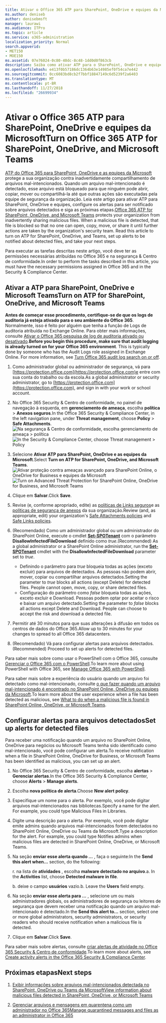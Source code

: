 ```yaml
---
title: Ativar o Office 365 ATP para SharePoint, OneDrive e equipes da Microsoft
ms.author: deniseb
author: denisebmsft
manager: laurawi
ms.audience: ITPro
ms.topic: article
ms.service: o365-administration
localization_priority: Normal
search.appverid:
- MET150
- MOE150
ms.assetid: 07e76024-0c80-40dc-8c48-1dd0d0f863cb
description: Saiba como ativar ATP para o SharePoint, OneDrive e equipes, incluindo como configurar alertas para arquivos detectados.
ms.openlocfilehash: e413f0b57186dc1364b63e14985ef0f54ca7e442
ms.sourcegitcommit: 0cc6083bd8cb2f7bbf18847149c6d5239f2a6403
ms.translationtype: MT
ms.contentlocale: pt-BR
ms.lasthandoff: 11/27/2018
ms.locfileid: "26699934"
---
```

# <a name="turn-on-office-365-atp-for-sharepoint-onedrive-and-microsoft-teams"></a><span data-ttu-id="ef4ae-103">Ativar o Office 365 ATP para SharePoint, OneDrive e equipes da Microsoft</span><span class="sxs-lookup"><span data-stu-id="ef4ae-103">Turn on Office 365 ATP for SharePoint, OneDrive, and Microsoft Teams</span></span>

<span data-ttu-id="ef4ae-p101">[ATP do Office 365 para SharePoint, OneDrive e as equipes da Microsoft](atp-for-spo-odb-and-teams.md) protege a sua organização contra inadvertidamente compartilhamento de arquivos mal-intencionados. Quando um arquivo mal-intencionado é detectado, esse arquivo está bloqueado para que ninguém pode abrir, copiar, mover ou compartilhá-la até que outras ações são executadas pela equipe de segurança da organização. Leia este artigo para ativar ATP para SharePoint, OneDrive e equipes, configure os alertas para ser notificado sobre arquivos detectados e siga as próximas etapas.</span><span class="sxs-lookup"><span data-stu-id="ef4ae-p101">[Office 365 ATP for SharePoint, OneDrive, and Microsoft Teams](atp-for-spo-odb-and-teams.md) protects your organization from inadvertently sharing malicious files. When a malicious file is detected, that file is blocked so that no one can open, copy, move, or share it until further actions are taken by the organization's security team. Read this article to turn on ATP for SharePoint, OneDrive, and Teams, set up alerts to be notified about detected files, and take your next steps.</span></span> 
  
<span data-ttu-id="ef4ae-107">Para executar as tarefas descritas neste artigo, você deve ter as permissões necessárias atribuídas no Office 365 e na segurança &amp; Centro de conformidade.</span><span class="sxs-lookup"><span data-stu-id="ef4ae-107">In order to perform the tasks described in this article, you must have the necessary permissions assigned in Office 365 and in the Security &amp; Compliance Center.</span></span>
  
## <a name="turn-on-atp-for-sharepoint-onedrive-and-microsoft-teams"></a><span data-ttu-id="ef4ae-108">Ativar a ATP para SharePoint, OneDrive e Microsoft Teams</span><span class="sxs-lookup"><span data-stu-id="ef4ae-108">Turn on ATP for SharePoint, OneDrive, and Microsoft Teams</span></span>

 <span data-ttu-id="ef4ae-p102">**Antes de começar esse procedimento, certifique-se de que os logs de auditoria já esteja ativado para o seu ambiente do Office 365**. Normalmente, isso é feito por alguém que tenha a função de Logs de auditoria atribuída no Exchange Online. Para obter mais informações, consulte [Ativar o Office 365 pesquisa de log de auditoria ativado ou desativado](turn-audit-log-search-on-or-off.md).</span><span class="sxs-lookup"><span data-stu-id="ef4ae-p102">**Before you begin this procedure, make sure that audit logging is already turned on for your Office 365 environment**. This is typically done by someone who has the Audit Logs role assigned in Exchange Online. For more information, see [Turn Office 365 audit log search on or off](turn-audit-log-search-on-or-off.md).</span></span>
  
1. <span data-ttu-id="ef4ae-112">Como administrador global ou administrador de segurança, vá para [https://protection.office.com](https://protection.office.com)e entre com sua conta do trabalho ou da escola.</span><span class="sxs-lookup"><span data-stu-id="ef4ae-112">As a global administrator or security administrator, go to [https://protection.office.com](https://protection.office.com), and sign in with your work or school account.</span></span>
    
2. <span data-ttu-id="ef4ae-113">No Office 365 Security &amp; Centro de conformidade, no painel de navegação à esquerda, em **gerenciamento de ameaça**, escolha **política** \> **Anexos seguros**.</span><span class="sxs-lookup"><span data-stu-id="ef4ae-113">In the Office 365 Security &amp; Compliance Center, in the left navigation pane, under **Threat management**, choose **Policy** \> **Safe Attachments**.</span></span> <br/><span data-ttu-id="ef4ae-114">![Na segurança &amp; Centro de conformidade, escolha gerenciamento de ameaça \> política](media/08849c91-f043-4cd1-a55e-d440c86442f2.png)</span><span class="sxs-lookup"><span data-stu-id="ef4ae-114">![In the Security &amp; Compliance Center, choose Threat management \> Policy](media/08849c91-f043-4cd1-a55e-d440c86442f2.png)</span></span>
  
3. <span data-ttu-id="ef4ae-115">Selecione **Ativar ATP para SharePoint, OneDrive e as equipes da Microsoft**.</span><span class="sxs-lookup"><span data-stu-id="ef4ae-115">Select **Turn on ATP for SharePoint, OneDrive, and Microsoft Teams**.</span></span><br/><span data-ttu-id="ef4ae-116">![Ativar proteção contra ameaças avançado para SharePoint Online, o OneDrive for Business e equipes da Microsoft](media/48cfaace-59cc-4e60-bf86-05ff6b99bdbf.png)</span><span class="sxs-lookup"><span data-stu-id="ef4ae-116">![Turn on Advanced Threat Protection for SharePoint Online, OneDrive for Business, and Microsoft Teams](media/48cfaace-59cc-4e60-bf86-05ff6b99bdbf.png)</span></span>
  
4. <span data-ttu-id="ef4ae-117">Clique em **Salvar**.</span><span class="sxs-lookup"><span data-stu-id="ef4ae-117">Click **Save**.</span></span>
    
5. <span data-ttu-id="ef4ae-118">Revise (e, conforme apropriado, edite) as [políticas de Links seguros](set-up-atp-safe-links-policies.md)e as [políticas de segurança de anexos](set-up-atp-safe-attachments-policies.md) da sua organização.</span><span class="sxs-lookup"><span data-stu-id="ef4ae-118">Review (and, as appropriate, edit) your organization's [Safe Attachments policies](set-up-atp-safe-attachments-policies.md) and [Safe Links policies](set-up-atp-safe-links-policies.md).</span></span>
    
6. <span data-ttu-id="ef4ae-119">(Recomendado) Como um administrador global ou um administrador do SharePoint Online, execute o cmdlet **[Set-SPOTenant](https://docs.microsoft.com/powershell/module/sharepoint-online/Set-SPOTenant?view=sharepoint-ps)** com o parâmetro **DisallowInfectedFileDownload** definido como *true*.</span><span class="sxs-lookup"><span data-stu-id="ef4ae-119">(Recommended) As a global administrator or a SharePoint Online administrator, run the **[Set-SPOTenant](https://docs.microsoft.com/powershell/module/sharepoint-online/Set-SPOTenant?view=sharepoint-ps)** cmdlet with the **DisallowInfectedFileDownload** parameter set to  *true*.</span></span> <br/>
      - <span data-ttu-id="ef4ae-p103">Definindo o parâmetro para *true* bloqueia todas as ações (exceto excluir) para arquivos de detectados. As pessoas não podem abrir, mover, copiar ou compartilhar arquivos detectados.</span><span class="sxs-lookup"><span data-stu-id="ef4ae-p103">Setting the parameter to *true* blocks all actions (except Delete) for detected files. People cannot open, move, copy, or share detected files.</span></span>
      - <span data-ttu-id="ef4ae-p104">Configuração do parâmetro como *false* bloqueia todas as ações, exceto excluir e Download. Pessoas podem optar por aceitar o risco e baixar um arquivo detectado.</span><span class="sxs-lookup"><span data-stu-id="ef4ae-p104">Setting the parameter to *false* blocks all actions except Delete and Download. People can choose to accept the risk and download a detected file.</span></span>  
   
7. <span data-ttu-id="ef4ae-124">Permitir até 30 minutos para que suas alterações à difusão em todos os centros de dados do Office 365.</span><span class="sxs-lookup"><span data-stu-id="ef4ae-124">Allow up to 30 minutes for your changes to spread to all Office 365 datacenters.</span></span>
    
8. <span data-ttu-id="ef4ae-125">(Recomendado) Vá para configurar alertas para arquivos detectados.</span><span class="sxs-lookup"><span data-stu-id="ef4ae-125">(Recommended) Proceed to set up alerts for detected files.</span></span>
    
<span data-ttu-id="ef4ae-126">Para saber mais sobre como usar o PowerShell com o Office 365, consulte [Gerenciar o Office 365 com o PowerShell](https://docs.microsoft.com/office365/enterprise/powershell/manage-office-365-with-office-365-powershell).</span><span class="sxs-lookup"><span data-stu-id="ef4ae-126">To learn more about using PowerShell with Office 365, see [Manage Office 365 with PowerShell](https://docs.microsoft.com/office365/enterprise/powershell/manage-office-365-with-office-365-powershell).</span></span> 

<span data-ttu-id="ef4ae-127">Para saber mais sobre a experiência do usuário quando um arquivo foi detectado como mal-intencionado, consulte [o que fazer quando um arquivo mal-intencionado é encontrado no SharePoint Online, OneDrive ou equipes da Microsoft](https://support.office.com/article/01e902ad-a903-4e0f-b093-1e1ac0c37ad2).</span><span class="sxs-lookup"><span data-stu-id="ef4ae-127">To learn more about the user experience when a file has been detected as malicious, see [What to do when a malicious file is found in SharePoint Online, OneDrive, or Microsoft Teams](https://support.office.com/article/01e902ad-a903-4e0f-b093-1e1ac0c37ad2).</span></span> 
  
## <a name="set-up-alerts-for-detected-files"></a><span data-ttu-id="ef4ae-128">Configurar alertas para arquivos detectados</span><span class="sxs-lookup"><span data-stu-id="ef4ae-128">Set up alerts for detected files</span></span>

<span data-ttu-id="ef4ae-129">Para receber uma notificação quando um arquivo no SharePoint Online, OneDrive para negócios ou Microsoft Teams tenha sido identificado como mal-intencionado, você pode configurar um alerta.</span><span class="sxs-lookup"><span data-stu-id="ef4ae-129">To receive notification when a file in SharePoint Online, OneDrive for Business, or Microsoft Teams has been identified as malicious, you can set up an alert.</span></span>
  
1. <span data-ttu-id="ef4ae-130">No Office 365 Security &amp; Centro de conformidade, escolha **alertas** \> **Gerenciar alertas**.</span><span class="sxs-lookup"><span data-stu-id="ef4ae-130">In the Office 365 Security &amp; Compliance Center, choose **Alerts** \> **Manage alerts**.</span></span>
    
2. <span data-ttu-id="ef4ae-131">Escolha **nova política de alerta**.</span><span class="sxs-lookup"><span data-stu-id="ef4ae-131">Choose **New alert policy**.</span></span>
    
3. <span data-ttu-id="ef4ae-p105">Especifique um nome para o alerta. Por exemplo, você pode digitar arquivos mal-intencionados nas bibliotecas.</span><span class="sxs-lookup"><span data-stu-id="ef4ae-p105">Specify a name for the alert. For example, you could type Malicious Files in Libraries.</span></span>
    
4. <span data-ttu-id="ef4ae-p106">Digite uma descrição para o alerta. Por exemplo, você pode digitar emite admins quando arquivos mal-intencionados forem detectados no SharePoint Online, OneDrive ou Teams da Microsoft.</span><span class="sxs-lookup"><span data-stu-id="ef4ae-p106">Type a description for the alert. For example, you could type Notifies admins when malicious files are detected in SharePoint Online, OneDrive, or Microsoft Teams.</span></span>
    
5. <span data-ttu-id="ef4ae-136">Na seção **enviar esse alerta quando …** , faça o seguinte:</span><span class="sxs-lookup"><span data-stu-id="ef4ae-136">In the **Send this alert when...** section, do the following:</span></span> 
    
    <span data-ttu-id="ef4ae-p107">r. na lista de **atividades** , escolha **malware detectado no arquivo**.</span><span class="sxs-lookup"><span data-stu-id="ef4ae-p107">a. In the **Activities** list, choose **Detected malware in file**.</span></span>
    
    <span data-ttu-id="ef4ae-p108">b. deixe o campo **usuários** vazio.</span><span class="sxs-lookup"><span data-stu-id="ef4ae-p108">b. Leave the **Users** field empty.</span></span> 
    
6. <span data-ttu-id="ef4ae-141">Na seção **enviar esse alerta para …** , selecione um ou mais administradores globais, os administradores de segurança ou leitores de segurança que devem receber uma notificação quando um arquivo mal-intencionado é detectado.</span><span class="sxs-lookup"><span data-stu-id="ef4ae-141">In the **Send this alert to...** section, select one or more global administrators, security administrators, or security readers who should receive notification when a malicious file is detected.</span></span> 
    
7. <span data-ttu-id="ef4ae-142">Clique em **Salvar**.</span><span class="sxs-lookup"><span data-stu-id="ef4ae-142">Click **Save**.</span></span>
    
<span data-ttu-id="ef4ae-143">Para saber mais sobre alertas, consulte [criar alertas de atividade no Office 365 Security &amp; Centro de conformidade](create-activity-alerts.md).</span><span class="sxs-lookup"><span data-stu-id="ef4ae-143">To learn more about alerts, see [Create activity alerts in the Office 365 Security &amp; Compliance Center](create-activity-alerts.md).</span></span> 
  
## <a name="next-steps"></a><span data-ttu-id="ef4ae-144">Próximas etapas</span><span class="sxs-lookup"><span data-stu-id="ef4ae-144">Next steps</span></span>

1. [<span data-ttu-id="ef4ae-145">Exibir informações sobre arquivos mal-intencionados detectada no SharePoint, OneDrive ou Teams da Microsoft</span><span class="sxs-lookup"><span data-stu-id="ef4ae-145">View information about malicious files detected in SharePoint, OneDrive, or Microsoft Teams</span></span>](malicious-files-detected-in-spo-odb-or-teams.md)
    
2. [<span data-ttu-id="ef4ae-146">Gerenciar arquivos e mensagens em quarentena como um administrador no Office 365</span><span class="sxs-lookup"><span data-stu-id="ef4ae-146">Manage quarantined messages and files as an administrator in Office 365</span></span>](manage-quarantined-messages-and-files.md)
    

  

